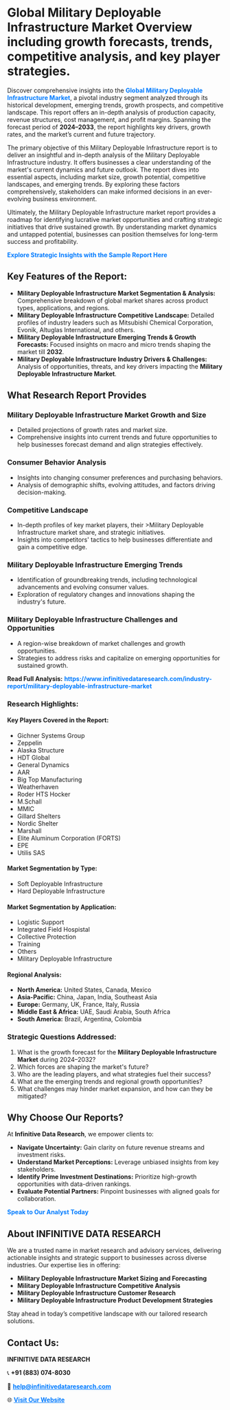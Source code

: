 <h1>Global Military Deployable Infrastructure Market Overview including growth forecasts, trends, competitive analysis, and key player strategies.</h1>
<p>
Discover comprehensive insights into the 
<a href="https://www.infinitivedataresearch.com/industry-report/military-deployable-infrastructure-market" rel="dofollow" style="color: #007BFF; text-decoration: none;"><strong>Global Military Deployable Infrastructure Market</strong></a>, a pivotal industry segment analyzed through its historical development, emerging trends, growth prospects, and competitive landscape. This report offers an in-depth analysis of production capacity, revenue structures, cost management, and profit margins. Spanning the forecast period of <strong>2024–2033</strong>, the report highlights key drivers, growth rates, and the market’s current and future trajectory.
</p>
<p>
The primary objective of this Military Deployable Infrastructure report is to deliver an insightful and in-depth analysis of the Military Deployable Infrastructure industry. It offers businesses a clear understanding of the market's current dynamics and future outlook. The report dives into essential aspects, including market size, growth potential, competitive landscapes, and emerging trends. By exploring these factors comprehensively, stakeholders can make informed decisions in an ever-evolving business environment.
</p>
<p>
Ultimately, the Military Deployable Infrastructure market report provides a roadmap for identifying lucrative market opportunities and crafting strategic initiatives that drive sustained growth. By understanding market dynamics and untapped potential, businesses can position themselves for long-term success and profitability.
</p>
<p>
<a href="https://www.infinitivedataresearch.com/request-sample/reportId=110740" style="color: #007BFF; text-decoration: none;"><strong>Explore Strategic Insights with the Sample Report Here</strong></a>
</p>

<h2>Key Features of the Report:</h2>
<ul>
<li><strong>Military Deployable Infrastructure Market Segmentation & Analysis:</strong> Comprehensive breakdown of global market shares across product types, applications, and regions.</li>
<li><strong>Military Deployable Infrastructure Competitive Landscape:</strong> Detailed profiles of industry leaders such as Mitsubishi Chemical Corporation, Evonik, Altuglas International, and others.</li>
<li><strong>Military Deployable Infrastructure Emerging Trends & Growth Forecasts:</strong> Focused insights on macro and micro trends shaping the market till <strong>2032</strong>.</li>
<li><strong>Military Deployable Infrastructure Industry Drivers & Challenges:</strong> Analysis of opportunities, threats, and key drivers impacting the <strong>Military Deployable Infrastructure Market</strong>.</li>
</ul>

<h2>What Research Report Provides</h2>
<h3>Military Deployable Infrastructure Market Growth and Size</h3>
<ul>
<li>Detailed projections of growth rates and market size.</li>
<li>Comprehensive insights into current trends and future opportunities to help businesses forecast demand and align strategies effectively.</li>
</ul>

<h3>Consumer Behavior Analysis</h3>
<ul>
<li>Insights into changing consumer preferences and purchasing behaviors.</li>
<li>Analysis of demographic shifts, evolving attitudes, and factors driving decision-making.</li>
</ul>

<h3>Competitive Landscape</h3>
<ul>
<li>In-depth profiles of key market players, their >Military Deployable Infrastructure market share, and strategic initiatives.</li>
<li>Insights into competitors' tactics to help businesses differentiate and gain a competitive edge.</li>
</ul>

<h3>Military Deployable Infrastructure Emerging Trends</h3>
<ul>
<li>Identification of groundbreaking trends, including technological advancements and evolving consumer values.</li>
<li>Exploration of regulatory changes and innovations shaping the industry's future.</li>
</ul>

<h3>Military Deployable Infrastructure Challenges and Opportunities</h3>
<ul>
<li>A region-wise breakdown of market challenges and growth opportunities.</li>
<li>Strategies to address risks and capitalize on emerging opportunities for sustained growth.</li>
</ul>
<p><strong>Read Full Analysis:</strong> <a href="https://www.infinitivedataresearch.com/industry-report/military-deployable-infrastructure-market" rel="dofollow" style="color: #007BFF; text-decoration: none;"><strong>https://www.infinitivedataresearch.com/industry-report/military-deployable-infrastructure-market</strong></a></p>
<h3>Research Highlights:</h3>
<h4>Key Players Covered in the Report:</h4>
<ul><li>Gichner Systems Group</li><li>Zeppelin</li><li>Alaska Structure</li><li>HDT Global</li><li>General Dynamics</li><li>AAR</li><li>Big Top Manufacturing</li><li>Weatherhaven</li><li>Roder HTS Hocker</li><li>M.Schall</li><li>MMIC</li><li>Gillard Shelters</li><li>Nordic Shelter</li><li>Marshall</li><li>Elite Aluminum Corporation (FORTS)</li><li>EPE</li><li>Utilis SAS</li></ul>
<h4>Market Segmentation by Type:</h4>
<ul><li>Soft Deployable Infrastructure</li><li>Hard Deployable Infrastructure</li></ul>
<h4>Market Segmentation by Application:</h4>
<ul><li>Logistic Support</li><li>Integrated Field Hospistal</li><li>Collective Protection</li><li>Training</li><li>Others</li><li>Military Deployable Infrastructure</li></ul>

<h4>Regional Analysis:</h4>
<ul>
<li><strong>North America:</strong> United States, Canada, Mexico</li>
<li><strong>Asia-Pacific:</strong> China, Japan, India, Southeast Asia</li>
<li><strong>Europe:</strong> Germany, UK, France, Italy, Russia</li>
<li><strong>Middle East & Africa:</strong> UAE, Saudi Arabia, South Africa</li>
<li><strong>South America:</strong> Brazil, Argentina, Colombia</li>
</ul>

<h3>Strategic Questions Addressed:</h3>
<ol>
<li>What is the growth forecast for the <strong>Military Deployable Infrastructure Market</strong> during 2024–2032?</li>
<li>Which forces are shaping the market's future?</li>
<li>Who are the leading players, and what strategies fuel their success?</li>
<li>What are the emerging trends and regional growth opportunities?</li>
<li>What challenges may hinder market expansion, and how can they be mitigated?</li>
</ol>

<h2>Why Choose Our Reports?</h2>
<p>At <strong>Infinitive Data Research</strong>, we empower clients to:</p>
<ul>
<li><strong>Navigate Uncertainty:</strong> Gain clarity on future revenue streams and investment risks.</li>
<li><strong>Understand Market Perceptions:</strong> Leverage unbiased insights from key stakeholders.</li>
<li><strong>Identify Prime Investment Destinations:</strong> Prioritize high-growth opportunities with data-driven rankings.</li>
<li><strong>Evaluate Potential Partners:</strong> Pinpoint businesses with aligned goals for collaboration.</li>
</ul>
<p><a href="https://www.infinitivedataresearch.com/industry-report/military-deployable-infrastructure-market" rel="dofollow" style="color: #007BFF; text-decoration: none;"><strong>Speak to Our Analyst Today</strong></a></p>

<h2>About INFINITIVE DATA RESEARCH</h2>
<p>We are a trusted name in market research and advisory services, delivering actionable insights and strategic support to businesses across diverse industries. Our expertise lies in offering:</p>
<ul>
<li><strong>Military Deployable Infrastructure Market Sizing and Forecasting</strong></li>
<li><strong>Military Deployable Infrastructure Competitive Analysis</strong></li>
<li><strong>Military Deployable Infrastructure Customer Research</strong></li>
<li><strong>Military Deployable Infrastructure Product Development Strategies</strong></li>
</ul>
<p>Stay ahead in today’s competitive landscape with our tailored research solutions.</p>

<h2>Contact Us:</h2>
<p><strong>INFINITIVE DATA RESEARCH</strong></p>
<p>📞 <strong>+91 (883) 074-8030</strong></p>
<p>📧 <strong><a href="mailto:help@infinitivedataresearch.com" style="color: #007BFF;">help@infinitivedataresearch.com</a></strong></p>
<p>🌐 <strong><a href="https://www.infinitivedataresearch.com" rel="dofollow" style="color: #007BFF;">Visit Our Website</a></strong></p>
